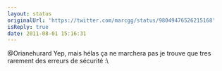 ```yaml
---
layout: status
originalUrl: 'https://twitter.com/marcgg/status/98049476526215168'
isReply: true
date: 2011-08-01 15:16:31
---
```


@Orianehurard Yep, mais hélas ça ne marchera pas je trouve que tres rarement des erreurs de sécurité :\
